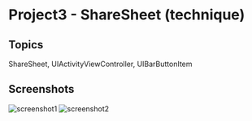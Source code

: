# Project3 - ShareSheet (technique)

## Topics
ShareSheet, UIActivityViewController, UIBarButtonItem

## Screenshots
![screenshot1](https://github.com/khumargirdhar/100DaysOfSwift/blob/main/03-Project3/Screenshots/P3-01.png)
![screenshot2](https://github.com/khumargirdhar/100DaysOfSwift/blob/main/03-Project3/Screenshots/P3-02.png)